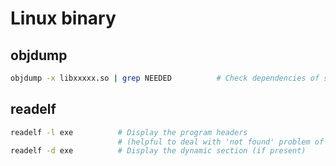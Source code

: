 # Linux binary


## objdump

```bash
objdump -x libxxxxx.so | grep NEEDED          # Check dependencies of shared libs
```

## readelf

```bash
readelf -l exe          # Display the program headers
                        # (helpful to deal with 'not found' problem of executables)
readelf -d exe          # Display the dynamic section (if present)
```
